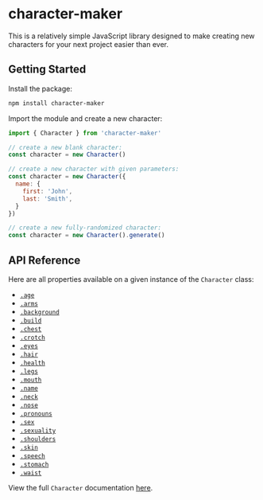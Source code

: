 # character-maker

This is a relatively simple JavaScript library designed to make creating new characters for your next project easier than ever.

## Getting Started

Install the package:

```sh
npm install character-maker
```

Import the module and create a new character:

```js
import { Character } from 'character-maker'

// create a new blank character:
const character = new Character()

// create a new character with given parameters:
const character = new Character({
  name: {
    first: 'John',
    last: 'Smith',
  }
})

// create a new fully-randomized character:
const character = new Character().generate()
```

## API Reference

Here are all properties available on a given instance of the `Character` class:

- [`.age`](./age)
- [`.arms`](./arms)
- [`.background`](./background)
- [`.build`](./build)
- [`.chest`](./chest)
- [`.crotch`](./crotch)
- [`.eyes`](./eyes)
- [`.hair`](./hair)
- [`.health`](./health)
- [`.legs`](./legs)
- [`.mouth`](./mouth)
- [`.name`](./name)
- [`.neck`](./neck)
- [`.nose`](./nose)
- [`.pronouns`](./pronouns)
- [`.sex`](./sex)
- [`.sexuality`](./sexuality)
- [`.shoulders`](./shoulders)
- [`.skin`](./skin)
- [`.speech`](./speech)
- [`.stomach`](./stomach)
- [`.waist`](./waist)

View the full `Character` documentation [here](./character).
